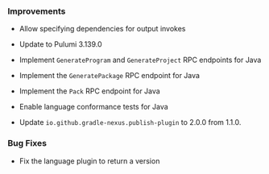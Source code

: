 ### Improvements

- Allow specifying dependencies for output invokes

- Update to Pulumi 3.139.0

- Implement `GenerateProgram` and `GenerateProject` RPC endpoints for Java

- Implement the `GeneratePackage` RPC endpoint for Java

- Implement the `Pack` RPC endpoint for Java

- Enable language conformance tests for Java

- Update `io.github.gradle-nexus.publish-plugin` to 2.0.0 from 1.1.0.

### Bug Fixes

- Fix the language plugin to return a version
